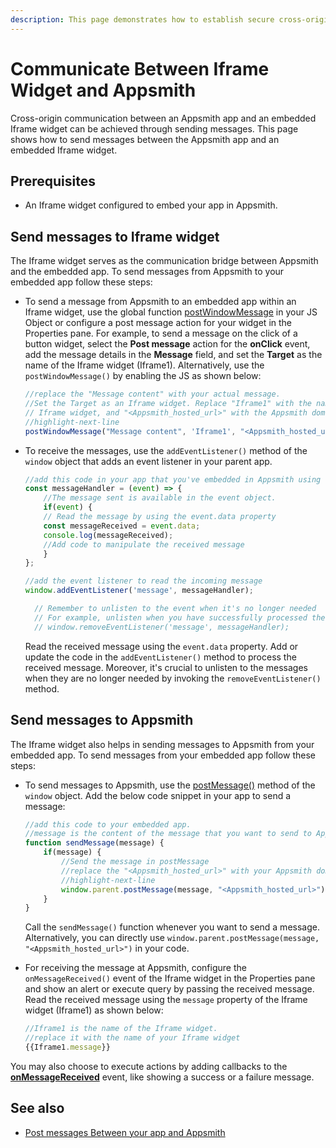 ```yaml
---
description: This page demonstrates how to establish secure cross-origin communication between the Appsmith app and an embedded Iframe widget. 
---
```

# Communicate Between Iframe Widget and Appsmith

Cross-origin communication between an Appsmith app and an embedded Iframe widget can be achieved through sending messages. This page shows how to send messages between the Appsmith app and an embedded Iframe widget.

## Prerequisites

* An Iframe widget configured to embed your app in Appsmith.

## Send messages to Iframe widget

The Iframe widget serves as the communication bridge between Appsmith and the embedded app. To send messages from Appsmith to your embedded app follow these steps:

<ZoomImage
  src="/img/send-message-from-appsmith-to-iframe-widget.svg" 
  alt="Send message from Appsmith to Iframe widget"
  caption="Send message from Appsmith to Iframe widget"
/>

* To send a message from Appsmith to an embedded app within an Iframe widget, use the global function [postWindowMessage](/reference/appsmith-framework/widget-actions/post-message) in your JS Object or configure a post message action for your widget in the Properties pane. For example, to send a message on the click of a button widget, select the **Post message** action for the **onClick** event, add the message details in the **Message** field, and set the **Target** as the name of the Iframe widget (Iframe1). Alternatively, use the `postWindowMessage()` by enabling the JS as shown below:

    ```js
    //replace the "Message content" with your actual message.
    //Set the Target as an Iframe widget. Replace "Iframe1" with the name of the 
    // Iframe widget, and "<Appsmith_hosted_url>" with the Appsmith domain
    //highlight-next-line
    postWindowMessage("Message content", 'Iframe1', "<Appsmith_hosted_url>");
    ```

* To receive the messages, use the `addEventListener()` method of the `window` object that adds an event listener in your parent app. 

    ```js
    //add this code in your app that you've embedded in Appsmith using the Iframe widget
    const messageHandler = (event) => {
        //The message sent is available in the event object.
        if(event) {
        // Read the message by using the event.data property
        const messageReceived = event.data;
        console.log(messageReceived);
        //Add code to manipulate the received message
        }
    };

    //add the event listener to read the incoming message
    window.addEventListener('message', messageHandler);

      // Remember to unlisten to the event when it's no longer needed
      // For example, unlisten when you have successfully processed the message
      // window.removeEventListener('message', messageHandler);

    ```
    Read the received message using the `event.data` property. Add or update the code in the `addEventListener()` method to process the received message. Moreover, it's crucial to unlisten to the messages when they are no longer needed by invoking the `removeEventListener()` method.


## Send messages to Appsmith

The Iframe widget also helps in sending messages to Appsmith from your embedded app. To send messages from your embedded app follow these steps:

<ZoomImage
  src="/img/send-message-from-iframe-widget-to-appsmith.svg" 
  alt="Send message from Iframe widget to Appsmith"
  caption="Send message from Iframe widget to Appsmith"
/>

* To send messages to Appsmith, use the [postMessage()](https://developer.mozilla.org/en-US/docs/Web/API/Window/postMessage) method of the `window` object. Add the below code snippet in your app to send a message:

    ```js
    //add this code to your embedded app.
    //message is the content of the message that you want to send to Appsmith
    function sendMessage(message) {
        if(message) {
            //Send the message in postMessage
            //replace the "<Appsmith_hosted_url>" with your Appsmith domain
            //highlight-next-line   
            window.parent.postMessage(message, "<Appsmith_hosted_url>");
        }
    }
    ```
    Call the `sendMessage()` function whenever you want to send a message. Alternatively, you can directly use `window.parent.postMessage(message, "<Appsmith_hosted_url>")` in your code.

* For receiving the message at Appsmith, configure the `onMessageReceived()` event of the Iframe widget in the Properties pane and show an alert or execute query by passing the received message. Read the received message using the `message` property of the Iframe widget (Iframe1) as shown below:

   ```js
   //Iframe1 is the name of the Iframe widget.
   //replace it with the name of your Iframe widget
   {{Iframe1.message}}
   ```
You may also choose to execute actions by adding callbacks to the [**onMessageReceived**](/reference/widgets/iframe#onmessagereceived) event, like showing a success or a failure message.

## See also
* [Post messages Between your app and Appsmith](/build-apps/how-to-guides/send-messages-between-your-app-and-appsmith)

